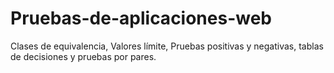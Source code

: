 # Pruebas-de-aplicaciones-web
Clases de equivalencia, Valores límite, Pruebas positivas y negativas, tablas de decisiones y pruebas por pares.
